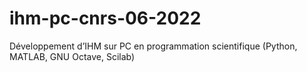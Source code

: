 # ihm-pc-cnrs-06-2022
Développement d’IHM sur PC en programmation scientifique (Python, MATLAB, GNU Octave, Scilab) 
